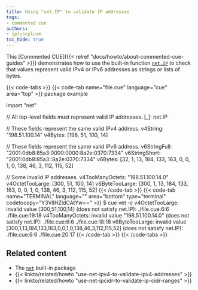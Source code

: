 ```yaml
---
title: Using "net.IP" to validate IP addresses
tags:
- commented cue
authors:
- jpluscplusm
toc_hide: true
---
```


This [Commented CUE]({{< relref "docs/howto/about-commented-cue-guides" >}})
demonstrates how to use the built-in function
[`net.IP`](https://pkg.go.dev/cuelang.org/go/pkg/net#IP)
to check that values represent valid IPv4 or IPv6 addresses as strings or lists
of bytes.

{{< code-tabs >}}
{{< code-tab name="file.cue" language="cue" area="top" >}}
package example

import "net"

// All top-level fields must represent valid IP addresses.
[_]: net.IP

// These fields represent the same valid IPv4 address.
v4String: "198.51.100.14"
v4Bytes: [198, 51, 100, 14]

// These fields represent the same valid IPv6 address.
v6StringFull:  "2001:0db8:85a3:0000:0000:8a2e:0370:7334"
v6StringShort: "2001:0db8:85a3::8a2e:0370:7334"
v6Bytes: [32, 1, 13, 184, 133, 163, 0, 0, 1, 0, 138, 46, 3, 112, 115, 52]

// Some invalid IP addresses.
v4TooManyOctets: "198.51.100.14.0"
v4OctetTooLarge: [300, 51, 100, 14]
v6ByteTooLarge: [300, 1, 13, 184, 133, 163, 0, 0, 1, 0, 138, 46, 3, 112, 115, 52]
{{< /code-tab >}}
{{< code-tab name="TERMINAL" language="" area="bottom" type="terminal" codetocopy="Y3VlIHZldCAtYw==" >}}
$ cue vet -c
v4OctetTooLarge: invalid value [300,51,100,14] (does not satisfy net.IP):
    ./file.cue:6:6
    ./file.cue:19:18
v4TooManyOctets: invalid value "198.51.100.14.0" (does not satisfy net.IP):
    ./file.cue:6:6
    ./file.cue:18:18
v6ByteTooLarge: invalid value [300,1,13,184,133,163,0,0,1,0,138,46,3,112,115,52] (does not satisfy net.IP):
    ./file.cue:6:6
    ./file.cue:20:17
{{< /code-tab >}}
{{< /code-tabs >}}

## Related content

- The [`net`](https://pkg.go.dev/cuelang.org/go/pkg/net) built-in package
- {{< linkto/related/howto "use-net-ipv4-to-validate-ipv4-addresses" >}}
- {{< linkto/related/howto "use-net-ipcidr-to-validate-ip-cidr-ranges" >}}
